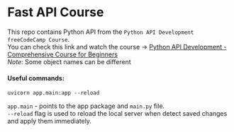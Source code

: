 # Fast API Course
This repo contains Python API from the `Python API Development freeCodeCamp Course`.  
You can check this link and watch the course -> [Python API Development - Comprehensive Course for Beginners](https://www.youtube.com/watch?v=0sOvCWFmrtA&t=3325s)  
*Note:* Some object names can be different

#### Useful commands:
```
uvicorn app.main:app --reload
``` 
`app.main` - points to the app package and `main.py` file.  
`--reload` flag is used to reload the local server when detect saved changes and apply them immediately.
